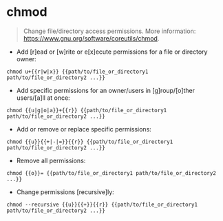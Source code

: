 # chmod

> Change file/directory access permissions.
> More information: <https://www.gnu.org/software/coreutils/chmod>.

- Add [r]ead or [w]rite or e[x]ecute permissions for a file or directory owner:

`chmod u+{{r|w|x}} {{path/to/file_or_directory1 path/to/file_or_directory2 ...}}`

- Add specific permissions for an owner/users in [g]roup/[o]ther users/[a]ll at once:

`chmod {{u|g|o|a}}+{{r}} {{path/to/file_or_directory1 path/to/file_or_directory2 ...}}`

- Add or remove or replace specific permissions:

`chmod {{u}}{{+|-|=}}{{r}} {{path/to/file_or_directory1 path/to/file_or_directory2 ...}}`

- Remove all permissions:

`chmod {{o}}= {{path/to/file_or_directory1 path/to/file_or_directory2 ...}}`

- Change permissions [recursive]ly:

`chmod --recursive {{u}}{{+}}{{r}} {{path/to/file_or_directory1 path/to/file_or_directory2 ...}}`
